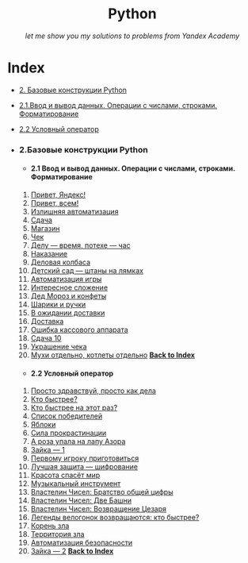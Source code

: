 <div align="center">
    <h1>Python</h1>
    <i>let me show you my solutions to problems from Yandex Academy</i>
</div>


# Index

* [2. Базовые конструкции Python](#2)
* [2.1.Ввод и вывод данных. Операции с числами, строками. Форматирование](#2.1)
* [2.2 Условный оператор](#22-условный-оператор)


* ### 2.Базовые конструкции Python
    * #### 2.1 Ввод и вывод данных. Операции с числами, строками. Форматирование
    1. [Привет, Яндекс!]()
    2. [Привет, всем!]()
    3. [Излишняя автоматизация]()
    4. [Сдача]()
    5. [Магазин]()
    6. [Чек]()
    7. [Делу — время, потехе — час]()
    8. [Наказание]()
    9. [Деловая колбаса]()
    10. [Детский сад — штаны на лямках]()
    11. [Автоматизация игры]()
    12. [Интересное сложение]()
    13. [Дед Мороз и конфеты]()
    14. [Шарики и ручки]()
    15. [В ожидании доставки]()
    16. [Доставка]()
    17. [Ошибка кассового аппарата]()
    18. [Сдача 10]()
    19. [Украшение чека]()
    20. [Мухи отдельно, котлеты отдельно]()
**[Back to Index](#index)**
    * #### 2.2 Условный оператор
    1. [Просто здравствуй, просто как дела]()
    2. [Кто быстрее?]()
    3. [Кто быстрее на этот раз?]()
    4. [Список победителей]()
    5. [Яблоки]()
    6. [Сила прокрастинации]()
    7. [А роза упала на лапу Азора]()
    8. [Зайка — 1]()
    9. [Первому игроку приготовиться]()
    10. [Лучшая защита — шифрование]()
    11. [Красота спасёт мир]()
    12. [Музыкальный инструмент]()
    13. [Властелин Чисел: Братство общей цифры]()
    14. [Властелин Чисел: Две Башни]()
    15. [Властелин Чисел: Возвращение Цезаря]()
    16. [Легенды велогонок возвращаются: кто быстрее?]()
    17. [Корень зла]()
    18. [Территория зла]()
    19. [Автоматизация безопасности]()
    20. [Зайка — 2]()
**[Back to Index](#index)**
